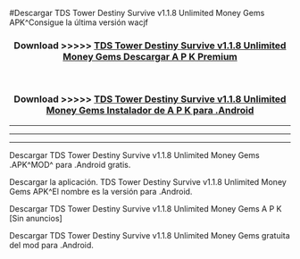 #Descargar TDS Tower Destiny Survive v1.1.8 Unlimited Money Gems  APK^Consigue la última versión wacjf



<div align="center">
<h3>Download >>>>> <a href="https://es-sites.web.app/?es= TDS Tower Destiny Survive v1.1.8 Unlimited Money Gems ">TDS Tower Destiny Survive v1.1.8 Unlimited Money Gems  Descargar A P K Premium</a></h3><br>

<h3>Download >>>>> <a href="https://es-sites.web.app/?es= TDS Tower Destiny Survive v1.1.8 Unlimited Money Gems ">TDS Tower Destiny Survive v1.1.8 Unlimited Money Gems  Instalador de A P K para .Android</a></h3>
</div>


----------------------------------------------------------

----------------------------------------------------------

----------------------------------------------------------

Descargar TDS Tower Destiny Survive v1.1.8 Unlimited Money Gems  .APK^MOD^ para .Android gratis.

Descargar la aplicación. TDS Tower Destiny Survive v1.1.8 Unlimited Money Gems  APK^El nombre es la versión para .Android.

Descargar TDS Tower Destiny Survive v1.1.8 Unlimited Money Gems  A P K [Sin anuncios]

Descargar TDS Tower Destiny Survive v1.1.8 Unlimited Money Gems  gratuita del mod para .Android.